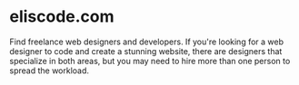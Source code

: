# eliscode.com
Find freelance web designers and developers. If you're looking for a web designer to code and create a stunning website, there are designers that specialize in both areas, but you may need to hire more than one person to spread the workload.

